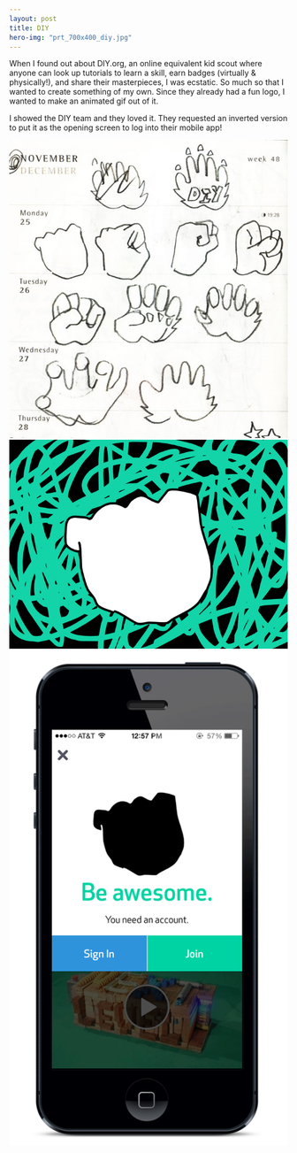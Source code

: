 ```yaml
---
layout: post
title: DIY
hero-img: "prt_700x400_diy.jpg"
---
```


When I found out about DIY.org, an online equivalent kid scout where anyone can look up tutorials to learn a skill, earn badges (virtually & physically!), and share their masterpieces, I was ecstatic. So much so that I wanted to create something of my own. Since they already had a fun logo, I wanted to make an animated gif out of it.

I showed the DIY team and they loved it. They requested an inverted version to put it as the opening screen to log into their mobile app!

![](/public/img/diy/sketches.jpg)
![](/public/img/diy/diy_o.gif)
![](/public/img/diy/diy_inapp_phone_o.gif)
